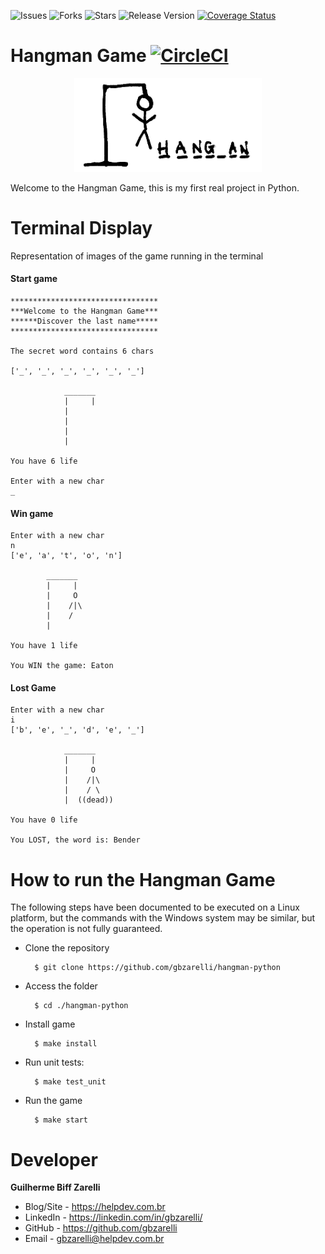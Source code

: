 ![Issues](https://img.shields.io/github/issues/gbzarelli/hangman-python.svg)
![Forks](https://img.shields.io/github/forks/gbzarelli/hangman-python.svg)
![Stars](https://img.shields.io/github/stars/gbzarelli/hangman-python.svg)
![Release Version](https://img.shields.io/github/release/gbzarelli/hangman-python.svg)
[![Coverage Status](https://coveralls.io/repos/github/gbzarelli/hangman-python/badge.svg?branch=master)](https://coveralls.io/github/gbzarelli/hangman-python?branch=master)

# Hangman Game [![CircleCI](https://circleci.com/gh/gbzarelli/hangman-python.svg?style=svg)](https://circleci.com/gh/gbzarelli/hangman-python)

<p align="center">
    <img src="./images/hangman_logo.png" height="150">
</p>

Welcome to the Hangman Game, this is my first real project in Python.

# Terminal Display

Representation of images of the game running in the terminal

#### Start game

    *********************************
    ***Welcome to the Hangman Game***
    ******Discover the last name*****
    *********************************
    
    The secret word contains 6 chars
    
    ['_', '_', '_', '_', '_', '_']
    
                _______
                |     |
                |   
                |   
                |   
                |
                
    You have 6 life 
    
    Enter with a new char
    _

#### Win game

    Enter with a new char
    n
    ['e', 'a', 't', 'o', 'n']
    
            _______
            |     |
            |     O
            |    /|\
            |    / 
            |
            
    You have 1 life 
    
    You WIN the game: Eaton

#### Lost Game

    Enter with a new char
    i
    ['b', 'e', '_', 'd', 'e', '_']
    
                _______
                |     |
                |     O
                |    /|\
                |    / \
                |  ((dead))
                
    You have 0 life 

    You LOST, the word is: Bender
    
# How to run the Hangman Game

The following steps have been documented to be executed on a 
Linux platform, but the commands with the Windows system may 
be similar, but the operation is not fully guaranteed.

- Clone the repository

        $ git clone https://github.com/gbzarelli/hangman-python
    
- Access the folder
        
        $ cd ./hangman-python
        
- Install game

        $ make install

- Run unit tests:

        $ make test_unit

- Run the game

        $ make start
        
# Developer

**Guilherme Biff Zarelli**
- Blog/Site - https://helpdev.com.br
- LinkedIn - https://linkedin.com/in/gbzarelli/
- GitHub - https://github.com/gbzarelli
- Email - gbzarelli@helpdev.com.br
